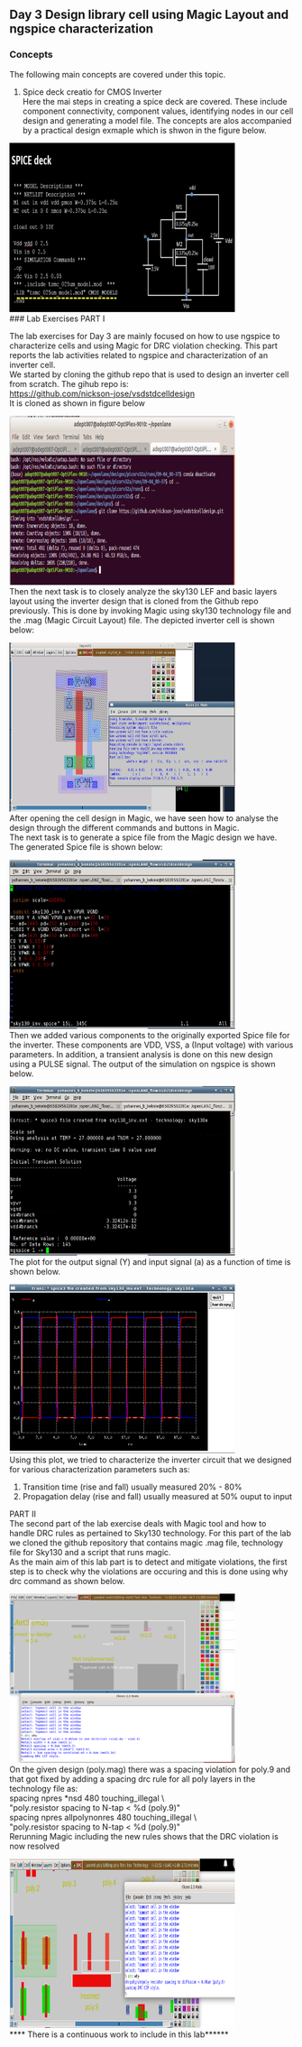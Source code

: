## Day 3 Design library cell using Magic Layout and ngspice characterization
### Concepts
The following main concepts are covered under this topic. <br/>
1. Spice deck creatio for CMOS Inverter <br/>
 Here the mai steps in creating a spice deck are covered. These include component connectivity, component values, identifying nodes in our cell design and generating a model file. The concepts are alos accompanied by a practical design exmaple which is shwon in the figure below. <br/>
 <p align="left">
  <a href="https://github.com/ybbekele/OpenLANE-Sky130-Workshop/blob/main/Day%203/Images/Spice%20simulation.png">
    <img src="https://github.com/ybbekele/OpenLANE-Sky130-Workshop/blob/main/Day%203/Images/Spice%20simulation.png" alt="Logo" width="400" height="300">
    </a>
<br />
### Lab Exercises
PART I <br />

The lab exercises for Day 3 are mainly focused on how to use ngspice to characterize cells and using Magic for DRC violation checking. This part reports the lab activities related to ngspice and characterization of an inverter cell.<br />
We started by cloning the github repo that is used to design an inverter cell from scratch. The gihub repo is:<br />
https://github.com/nickson-jose/vsdstdcelldesign <br />
It is cloned as shown in figure below 
<p align="left">
  <a href="https://github.com/ybbekele/OpenLANE-Sky130-Workshop/blob/main/Images/cloning%20vsdstdcelldesign.png">
    <img src="https://github.com/ybbekele/OpenLANE-Sky130-Workshop/blob/main/Images/cloning%20vsdstdcelldesign.png" alt="Logo" width="400" height="300">
    </a>
<br />
Then the next task is to closely analyze the sky130 LEF and basic layers layout using the inverter design that is cloned from the Github repo previously. This is done by invoking Magic using sky130 technology file and the .mag (Magic Circuit Layout) file. The depicted inverter cell is shown below:<br />
  <p align="left">
  <a href="https://github.com/ybbekele/OpenLANE-Sky130-Workshop/blob/main/Images/Inverter%20after%20invoking%20magic1.png">
    <img src="https://github.com/ybbekele/OpenLANE-Sky130-Workshop/blob/main/Images/Inverter%20after%20invoking%20magic1.png" alt="Logo" width="400" height="300">
    </a>
<br />
After opening the cell design in Magic, we have seen how to analyse the design through the different commands and buttons in Magic.<br /> 
The next task is to generate a spice file from the Magic design we have. The generated Spice file is shown below:<br />
 <p align="left">
  <a href="https://github.com/ybbekele/OpenLANE-Sky130-Workshop/blob/main/Images/extracted%20spice%20file%20from%20magic.png">
    <img src="https://github.com/ybbekele/OpenLANE-Sky130-Workshop/blob/main/Images/extracted%20spice%20file%20from%20magic.png" alt="Logo" width="400" height="300">
    </a>
<br />
 Then we added various components to the originally exported Spice file for the inverter. These components are VDD, VSS, a (Input voltage) with various parameters. In addition, a transient analysis is done on this new design using a PULSE signal. The output of the simulation on ngspice is shown below.<br />
 <p align="left">
  <a href="https://github.com/ybbekele/OpenLANE-Sky130-Workshop/blob/main/Images/ngspice%20simulation%20of%20inverter.png">
    <img src="https://github.com/ybbekele/OpenLANE-Sky130-Workshop/blob/main/Images/ngspice%20simulation%20of%20inverter.png" alt="Logo" width="400" height="300">
    </a>
<br />
The plot for the output signal (Y) and input signal (a) as a function of time is shown below. <br />
 <p align="left">
  <a href="https://github.com/ybbekele/OpenLANE-Sky130-Workshop/blob/main/Images/ngspice%20plot%20for%20inverter.png">
    <img src="https://github.com/ybbekele/OpenLANE-Sky130-Workshop/blob/main/Images/ngspice%20plot%20for%20inverter.png" alt="Logo" width="400" height="300">
    </a>
<br />
Using this plot, we tried to characterize the inverter circuit that we designed for various characterization parameters such as: <br />
   
   1. Transition time (rise and fall) usually measured 20% - 80% <br />
   2. Propagation delay (rise and fall) usually measured at 50% ouput to input <br />

   
PART II <br />
The second part of the lab exercise deals with Magic tool and how to handle DRC rules as pertained to Sky130 technology. For this part of the lab we cloned the github repository that contains magic .mag file, technology file for Sky130 and a script that runs magic. <br />
As the main aim of this lab part is to detect and mitigate violations, the first step is to check why the violations are occuring and this is done using why drc command as shown below.<br />
 <p align="left">
  <a href="https://github.com/ybbekele/OpenLANE-Sky130-Workshop/blob/main/Images/DRC%20why.png">
    <img src="https://github.com/ybbekele/OpenLANE-Sky130-Workshop/blob/main/Images/DRC%20why.png" alt="Logo" width="400" height="300">
    </a>
<br />
 On the given design (poly.mag) there was a spacing violation for poly.9 and that got fixed by adding a spacing drc rule for all poly layers in the technology file as: <br />
  spacing npres *nsd 480 touching_illegal \ <br/>
	"poly.resistor spacing to N-tap < %d (poly.9)" <br/>
 spacing npres allpolynonres 480 touching_illegal \ <br/>
	"poly.resistor spacing to N-tap < %d (poly.9)" <br/>
Rerunning Magic including the new rules shows that the DRC violation is now resolved<br/>
<p align="left">
  <a href="https://github.com/ybbekele/OpenLANE-Sky130-Workshop/blob/main/Images/fixed%20drc%20on%20ploy%209.png">
    <img src="https://github.com/ybbekele/OpenLANE-Sky130-Workshop/blob/main/Images/fixed%20drc%20on%20ploy%209.png" alt="Logo" width="400" height="300">
    </a>
<br />
**** There is a continuous work to include in this lab******
